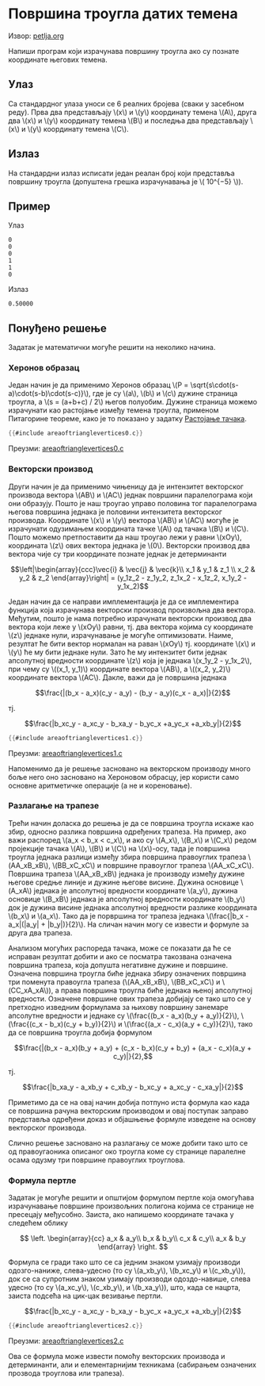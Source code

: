# Површина троугла датих темена

Извор: [petlja.org](https://petlja.org/biblioteka/r/Zbirka/povrsina_trougla_datih_temena)

Напиши програм који израчунава површину троугла ако су познате координате његових темена.

## Улаз

Са стандардног улаза уноси се 6 реалних бројева (сваки у засебном реду). Прва два представљају \\(x\\) и \\(y\\) координату темена \\(A\\), друга два \\(x\\) и \\(y\\) координату темена \\(B\\) и последња два представљају \\(x\\) и \\(y\\) координату темена \\(C\\).

## Излаз

На стандардни излаз исписати један реалан број који представља површину троугла (допуштена грешка израчунавања је \\( 10^{−5} \\)).

## Пример

Улаз

```text
0
0
0
1
1
0
```

Излаз

```text
0.50000
```

## Понуђено решење

Задатак је математички могуће решити на неколико начина.

### Херонов образац

Један начин је да применимо Херонов образац \\(P = \sqrt{s\cdot(s-a)\cdot(s-b)\cdot(s-c)}\\), где је су \\(a\\), \\(b\\) и \\(c\\) дужине страница троугла, а \\(s = (a+b+c) / 2\\) његов полуобим. Дужине страница можемо израчунати као растојање између темена троугла, применом Питагорине теореме, како је то показано у задатку [Растојање тачака](distanceofpoints.md).

```c
{{#include areaoftrianglevertices0.c}}
```

Преузми: [areaoftrianglevertices0.c](areaoftrianglevertices0.c)

### Векторски производ

Други начин је да применимо чињеницу да је интензитет векторског производа вектора \\(AB\\) и \\(AC\\) једнак површини паралелограма који они образују. Пошто је наш троугао управо половина тог паралелограма његова површина једнака је половини интензитета векторског производа. Координате \\(x\\) и \\(y\\) вектора \\(AB\\) и \\(AC\\) могуће је израчунати одузимањем координата тачке \\(A\\) од тачака \\(B\\) и \\(C\\). Пошто можемо претпоставити да наш троугао лежи у равни \\(xOy\\), координата \\(z\\) ових вектора једнака је \\(0\\). Векторски производ два вектора чије су три координате познате једнак је детерминанти

$$\left|\begin{array}{ccc}\vec{i} & \vec{j} & \vec{k}\\ x_1 & y_1 & z_1 \\ x_2 & y_2 & z_2 \end{array}\right| = (y_1z_2 - z_1y_2, z_1x_2 - x_1z_2, x_1y_2 - y_1x_2)$$

Један начин да се направи имплементација је да се имплементира функција која израчунава векторски производ произвољна два вектора. Међутим, пошто је нама потребно израчунати векторски производ два вектора који леже у \\(xOy\\) равни, тј. два вектора којима су координате \\(z\\) једнаке нули, израчунавање је могуће оптимизовати. Наиме, резултат ће бити вектор нормалан на раван \\(xOy\\) тј. координате \\(x\\) и \\(y\\) ће му бити једнаке нули. Зато ће му интензитет бити једнак апсолутној вредности координате \\(z\\) која је једнака \\(x_1y_2 - y_1x_2\\), при чему су \\((x_1, y_1)\\) координате вектора \\(AB\\), а \\((x_2, y_2)\\) координате вектора \\(AC\\). Дакле, важи да је површина једнака

$$\frac{|(b_x - a_x)(c_y - a_y) - (b_y - a_y)(c_x - a_x)|}{2}$$

тј.

$$\frac{|b_xc_y - a_xc_y - b_xa_y - b_yc_x +a_yc_x +a_xb_y|}{2}$$

```c
{{#include areaoftrianglevertices1.c}}
```

Преузми: [areaoftrianglevertices1.c](areaoftrianglevertices1.c)

Напоменимо да је решење засновано на векторском производу много боље него оно засновано на Хероновом обрасцу, јер користи само основне аритметичке операције (а не и кореновање).

### Разлагање на трапезе

Трећи начин доласка до решења је да се површина троугла искаже као збир, односно разлика површина одређених трапеза. На пример, ако важи распоред \\(a_x < b_x < c_x\\), и ако су \\(A_x\\), \\(B_x\\) и \\(C_x\\) редом пројекције тачака \\(A\\), \\(B\\) и \\(C\\) на \\(x\\)-осу, тада је површина троугла једнака разлици између збира површина правоуглих трапеза \\(AA_xB_xB\\), \\(BB_xC_xC\\) и површине правоуглог трапеза \\(AA_xC_xC\\). Површина трапеза \\(AA_xB_xB\\) једнака је производу између дужине његове средње линије и дужине његове висине. Дужина основице \\(A_xA\\) једнака је апсолутној вредности координате \\(a_y\\), дужина основице \\(B_xB\\) једнака је апсолутној вредности координате \\(b_y\\) док је дужина висине једнака апсолутној вредности разлике координата \\(b_x\\) и \\(a_x\\). Тако да је порвршина тог трапеза једнака \\(\frac{|b_x - a_x|(|a_y| + |b_y|)}{2}\\). На сличан начин могу се извести и формуле за друга два трапеза.

Анализом могућих распореда тачака, може се показати да ће се исправан резултат добити и ако се посматра такозвана означена површина трапеза, која допушта негативне дужине и површине. Означена површина троугла биће једнака збиру означених површина три поменута правоугла трапеза (\\(AA_xB_xB\\), \\(BB_xC_xC\\) и \\(CC_xA_xA\\)), а права површина троугла биће једнака њеној апсолутној вредности. Означене површине ових трапеза добијају се тако што се у претходно изведним формулама за њихову површину занемаре апсолутне вредности и једнаке су \\(\frac{(b_x - a_x)(b_y + a_y)}{2}\\), \\(\frac{(c_x - b_x)(c_y + b_y)}{2}\\) и \\(\frac{(a_x - c_x)(a_y + c_y)}{2}\\), тако да се површина троугла добија формулом

$$\frac{|(b_x - a_x)(b_y + a_y) + (c_x - b_x)(c_y + b_y) + (a_x - c_x)(a_y + c_y)|}{2},$$

тј.

$$\frac{|b_xa_y - a_xb_y + c_xb_y - b_xc_y + a_xc_y - c_xa_y|}{2}$$

Приметимо да се на овај начин добија потпуно иста формула као када се површина рачуна векторским производом и овај поступак заправо представља одређени доказ и објашњење формуле изведене на основу векторског производа.

Слично решење засновано на разлагању се може добити тако што се од правоугаоника описаног око троугла коме су странице паралелне осама одузму три површине правоуглих троуглова.

### Формула пертле

Задатак је могуће решити и општијом формулом пертле која омогућава израчунавање површине произвољних полигона којима се странице не пресецају међусобно. Заиста, ако напишемо координате тачака у следећем облику

$$
\left.
\begin{array}{cc}
a_x & a_y\\
b_x & b_y\\
c_x & c_y\\
a_x & b_y
\end{array}
\right.
$$

Формула се гради тако што се са једним знаком узимају производи одозго-наниже, слева-удесно (то су \\(a_xb_y\\), \\(b_xc_y\\) и \\(c_xb_y\\)), док се са супротним знаком узимају производи одоздо-навише, слева удесно (то су \\(a_xc_y\\), \\(c_xb_y\\), и \\(b_xa_y\\)), што, када се нацрта, заиста подсећа на цик-цак везивање пертли.

$$\frac{|b_xc_y - a_xc_y - b_xa_y - b_yc_x +a_yc_x +a_xb_y|}{2}$$

```c
{{#include areaoftrianglevertices2.c}}
```

Преузми: [areaoftrianglevertices2.c](areaoftrianglevertices2.c)

Ова се формула може извести помоћу векторских производа и детерминанти, али и елементарнијим техникама (сабирањем означених прозвода троуглова или трапеза).

